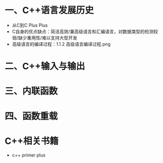 # 一、C++语言发展历史
  - 从C到C Plus Plus
  - C自身的优点缺点：简洁高效/兼高级语言和汇编语言，对数据类型的检测较弱/缺少重用性/难以支持大型开发
  - 高级语言的编译过程：1.1.2 高级语言编译过程.png

# 二、C++输入与输出

# 三、内联函数

# 四、函数重载

# C++相关书籍
  - c++ primer plus
